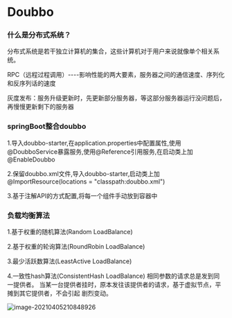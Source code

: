 # Doubbo

### 什么是分布式系统？

分布式系统是若干独立计算机的集合，这些计算机对于用户来说就像单个相关系统。

RPC（远程过程调用）----影响性能的两大要素，服务器之间的通信速度、序列化和反序列话的速度

灰度发布：服务升级更新时，先更新部分服务器，等这部分服务器运行没问题后，再慢慢更新剩下的服务器

### springBoot整合doubbo

1.导入doubbo-starter,在application.properties中配置属性,使用@DoubboService暴露服务,使用@Reference引用服务,在启动类上加@EnableDoubbo

2.保留doubbo.xml文件,导入doubbo-starter,启动类上加@ImportResource(locations = "classpath:doubbo.xml")

3.基于注解API的方式配置,将每一个组件手动放到容器中

### 负载均衡算法

1.基于权重的随机算法(Random LoadBalance)

2.基于权重的轮询算法(RoundRobin LoadBalance)

3.最少活跃数算法(LeastActive LoadBalance)

4.一致性hash算法(ConsistentHash LoadBalance)																																		相同参数的请求总是发到同一提供者。 当某一台提供者挂时，原本发往该提供者的请求，基于虚拟节点，平摊到其它提供者，不会引起 剧烈变动。

![image-20210405210848926](C:\Users\shadows\AppData\Roaming\Typora\typora-user-images\image-20210405210848926.png)